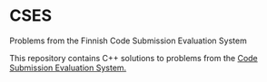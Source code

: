 # CSES
Problems from the Finnish Code Submission Evaluation System

This repository contains C++ solutions to problems from the [Code Submission Evaluation System.](https://cses.fi/problemset/list/)
